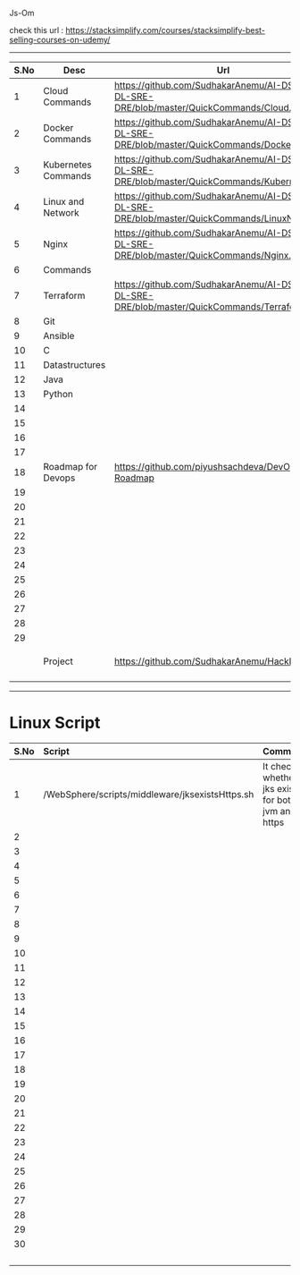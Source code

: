 Js-Om

check this url :
https://stacksimplify.com/courses/stacksimplify-best-selling-courses-on-udemy/

---


| S.No | Desc                | Url                                                                                         |                |
| ------ | --------------------- | --------------------------------------------------------------------------------------------- | ---------------- |
| 1    | Cloud Commands      | https://github.com/SudhakarAnemu/AI-DS-ML-DL-SRE-DRE/blob/master/QuickCommands/Cloud.md     |                |
| 2    | Docker Commands     | https://github.com/SudhakarAnemu/AI-DS-ML-DL-SRE-DRE/blob/master/QuickCommands/Docker.md    |                |
| 3    | Kubernetes Commands | https://github.com/SudhakarAnemu/AI-DS-ML-DL-SRE-DRE/blob/master/QuickCommands/Kubernets.md |                |
| 4    | Linux and Network   | https://github.com/SudhakarAnemu/AI-DS-ML-DL-SRE-DRE/blob/master/QuickCommands/LinuxNW.md   |                |
| 5    | Nginx               | https://github.com/SudhakarAnemu/AI-DS-ML-DL-SRE-DRE/blob/master/QuickCommands/Nginx.md     |                |
| 6    | Commands            |                                                                                             |                |
| 7    | Terraform           | https://github.com/SudhakarAnemu/AI-DS-ML-DL-SRE-DRE/blob/master/QuickCommands/Terraform.md |                |
| 8    | Git                 |                                                                                             |                |
| 9    | Ansible             |                                                                                             |                |
| 10   | C                   |                                                                                             |                |
| 11   | Datastructures      |                                                                                             |                |
| 12   | Java                |                                                                                             |                |
| 13   | Python              |                                                                                             |                |
| 14   |                     |                                                                                             |                |
| 15   |                     |                                                                                             |                |
| 16   |                     |                                                                                             |                |
| 17   |                     |                                                                                             |                |
| 18   | Roadmap for Devops  | https://github.com/piyushsachdeva/DevOps-Roadmap                                            |                |
| 19   |                     |                                                                                             |                |
| 20   |                     |                                                                                             |                |
| 21   |                     |                                                                                             |                |
| 22   |                     |                                                                                             |                |
| 23   |                     |                                                                                             |                |
| 24   |                     |                                                                                             |                |
| 25   |                     |                                                                                             |                |
| 26   |                     |                                                                                             |                |
| 27   |                     |                                                                                             |                |
| 28   |                     |                                                                                             |                |
| 29   |                     |                                                                                             |                |
|      |                     |                                                                                             |                |
|      | Project             | https://github.com/SudhakarAnemu/HackITOn2024                                               | AWS, Terraform |
|      |                     |                                                                                             |                |
|      |                     |                                                                                             |                |

---

# Linux Script


| S.No | Script                                          | Comments                                           |
| ------ | :------------------------------------------------ | ---------------------------------------------------- |
| 1    | /WebSphere/scripts/middleware/jksexistsHttps.sh | It check whether jks exists for both jvm and https |
| 2    |                                                 |                                                    |
| 3    |                                                 |                                                    |
| 4    |                                                 |                                                    |
| 5    |                                                 |                                                    |
| 6    |                                                 |                                                    |
| 7    |                                                 |                                                    |
| 8    |                                                 |                                                    |
| 9    |                                                 |                                                    |
| 10   |                                                 |                                                    |
| 11   |                                                 |                                                    |
| 12   |                                                 |                                                    |
| 13   |                                                 |                                                    |
| 14   |                                                 |                                                    |
| 15   |                                                 |                                                    |
| 16   |                                                 |                                                    |
| 17   |                                                 |                                                    |
| 18   |                                                 |                                                    |
| 19   |                                                 |                                                    |
| 20   |                                                 |                                                    |
| 21   |                                                 |                                                    |
| 22   |                                                 |                                                    |
| 23   |                                                 |                                                    |
| 24   |                                                 |                                                    |
| 25   |                                                 |                                                    |
| 26   |                                                 |                                                    |
| 27   |                                                 |                                                    |
| 28   |                                                 |                                                    |
| 29   |                                                 |                                                    |
| 30   |                                                 |                                                    |
|      |                                                 |                                                    |
|      |                                                 |                                                    |
|      |                                                 |                                                    |
|      |                                                 |                                                    |
